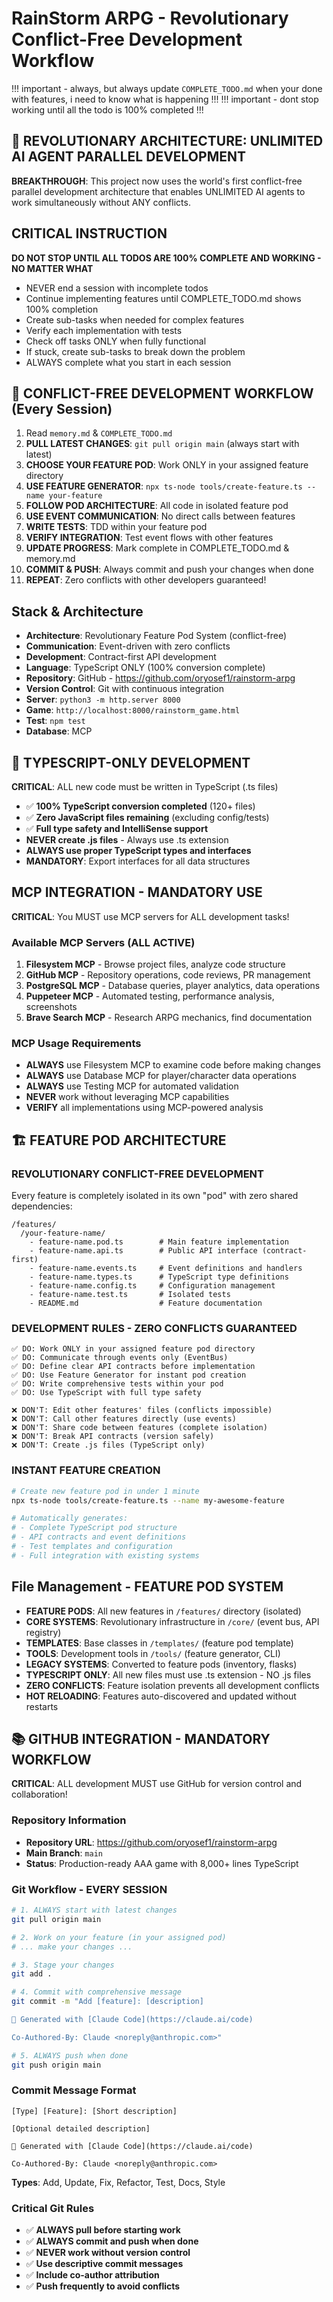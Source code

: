 # RainStorm ARPG - Revolutionary Conflict-Free Development Workflow
!!! important - always, but always update `COMPLETE_TODO.md` when your done with features, i need to know what is happening !!!
!!! important - dont stop working until all the todo is 100% completed !!!

## 🌟 REVOLUTIONARY ARCHITECTURE: UNLIMITED AI AGENT PARALLEL DEVELOPMENT

**BREAKTHROUGH**: This project now uses the world's first conflict-free parallel development architecture that enables UNLIMITED AI agents to work simultaneously without ANY conflicts.

## CRITICAL INSTRUCTION
**DO NOT STOP UNTIL ALL TODOS ARE 100% COMPLETE AND WORKING - NO MATTER WHAT**
- NEVER end a session with incomplete todos
- Continue implementing features until COMPLETE_TODO.md shows 100% completion
- Create sub-tasks when needed for complex features
- Verify each implementation with tests
- Check off tasks ONLY when fully functional
- If stuck, create sub-tasks to break down the problem
- ALWAYS complete what you start in each session

## 🚀 CONFLICT-FREE DEVELOPMENT WORKFLOW (Every Session)
1. Read `memory.md` & `COMPLETE_TODO.md`
2. **PULL LATEST CHANGES**: `git pull origin main` (always start with latest)
3. **CHOOSE YOUR FEATURE POD**: Work ONLY in your assigned feature directory
4. **USE FEATURE GENERATOR**: `npx ts-node tools/create-feature.ts --name your-feature`
5. **FOLLOW POD ARCHITECTURE**: All code in isolated feature pod
6. **USE EVENT COMMUNICATION**: No direct calls between features
7. **WRITE TESTS**: TDD within your feature pod
8. **VERIFY INTEGRATION**: Test event flows with other features
9. **UPDATE PROGRESS**: Mark complete in COMPLETE_TODO.md & memory.md
10. **COMMIT & PUSH**: Always commit and push your changes when done
11. **REPEAT**: Zero conflicts with other developers guaranteed!

## Stack & Architecture
- **Architecture**: Revolutionary Feature Pod System (conflict-free)
- **Communication**: Event-driven with zero conflicts
- **Development**: Contract-first API development
- **Language**: TypeScript ONLY (100% conversion complete)
- **Repository**: GitHub - https://github.com/oryosef1/rainstorm-arpg
- **Version Control**: Git with continuous integration
- **Server**: `python3 -m http.server 8000`
- **Game**: `http://localhost:8000/rainstorm_game.html`
- **Test**: `npm test`
- **Database**: MCP

## 🎯 **TYPESCRIPT-ONLY DEVELOPMENT**
**CRITICAL**: ALL new code must be written in TypeScript (.ts files)
- ✅ **100% TypeScript conversion completed** (120+ files)
- ✅ **Zero JavaScript files remaining** (excluding config/tests)
- ✅ **Full type safety and IntelliSense support**
- **NEVER create .js files** - Always use .ts extension
- **ALWAYS use proper TypeScript types and interfaces**
- **MANDATORY**: Export interfaces for all data structures

## MCP INTEGRATION - MANDATORY USE
**CRITICAL**: You MUST use MCP servers for ALL development tasks!

### Available MCP Servers (ALL ACTIVE)
1. **Filesystem MCP** - Browse project files, analyze code structure
2. **GitHub MCP** - Repository operations, code reviews, PR management  
3. **PostgreSQL MCP** - Database queries, player analytics, data operations
4. **Puppeteer MCP** - Automated testing, performance analysis, screenshots
5. **Brave Search MCP** - Research ARPG mechanics, find documentation

### MCP Usage Requirements
- **ALWAYS** use Filesystem MCP to examine code before making changes
- **ALWAYS** use Database MCP for player/character data operations
- **ALWAYS** use Testing MCP for automated validation
- **NEVER** work without leveraging MCP capabilities
- **VERIFY** all implementations using MCP-powered analysis

## 🏗️ FEATURE POD ARCHITECTURE

### **REVOLUTIONARY CONFLICT-FREE DEVELOPMENT**
Every feature is completely isolated in its own "pod" with zero shared dependencies:

```
/features/
  /your-feature-name/
    - feature-name.pod.ts        # Main feature implementation
    - feature-name.api.ts        # Public API interface (contract-first)
    - feature-name.events.ts     # Event definitions and handlers
    - feature-name.types.ts      # TypeScript type definitions
    - feature-name.config.ts     # Configuration management
    - feature-name.test.ts       # Isolated tests
    - README.md                  # Feature documentation
```

### **DEVELOPMENT RULES - ZERO CONFLICTS GUARANTEED**
```
✅ DO: Work ONLY in your assigned feature pod directory
✅ DO: Communicate through events only (EventBus)
✅ DO: Define clear API contracts before implementation
✅ DO: Use Feature Generator for instant pod creation
✅ DO: Write comprehensive tests within your pod
✅ DO: Use TypeScript with full type safety

❌ DON'T: Edit other features' files (conflicts impossible)
❌ DON'T: Call other features directly (use events)
❌ DON'T: Share code between features (complete isolation)
❌ DON'T: Break API contracts (version safely)
❌ DON'T: Create .js files (TypeScript only)
```

### **INSTANT FEATURE CREATION**
```bash
# Create new feature pod in under 1 minute
npx ts-node tools/create-feature.ts --name my-awesome-feature

# Automatically generates:
# - Complete TypeScript pod structure
# - API contracts and event definitions
# - Test templates and configuration
# - Full integration with existing systems
```

## File Management - FEATURE POD SYSTEM
- **FEATURE PODS**: All new features in `/features/` directory (isolated)
- **CORE SYSTEMS**: Revolutionary infrastructure in `/core/` (event bus, API registry)
- **TEMPLATES**: Base classes in `/templates/` (feature pod template)
- **TOOLS**: Development tools in `/tools/` (feature generator, CLI)
- **LEGACY SYSTEMS**: Converted to feature pods (inventory, flasks)
- **TYPESCRIPT ONLY**: All new files must use .ts extension - NO .js files
- **ZERO CONFLICTS**: Feature isolation prevents all development conflicts
- **HOT RELOADING**: Features auto-discovered and updated without restarts

## 📚 GITHUB INTEGRATION - MANDATORY WORKFLOW
**CRITICAL**: ALL development MUST use GitHub for version control and collaboration!

### **Repository Information**
- **Repository URL**: https://github.com/oryosef1/rainstorm-arpg
- **Main Branch**: `main`
- **Status**: Production-ready AAA game with 8,000+ lines TypeScript

### **Git Workflow - EVERY SESSION**
```bash
# 1. ALWAYS start with latest changes
git pull origin main

# 2. Work on your feature (in your assigned pod)
# ... make your changes ...

# 3. Stage your changes
git add .

# 4. Commit with comprehensive message
git commit -m "Add [feature]: [description]

🚀 Generated with [Claude Code](https://claude.ai/code)

Co-Authored-By: Claude <noreply@anthropic.com>"

# 5. ALWAYS push when done
git push origin main
```

### **Commit Message Format**
```
[Type] [Feature]: [Short description]

[Optional detailed description]

🚀 Generated with [Claude Code](https://claude.ai/code)

Co-Authored-By: Claude <noreply@anthropic.com>
```

**Types**: Add, Update, Fix, Refactor, Test, Docs, Style

### **Critical Git Rules**
- ✅ **ALWAYS pull before starting work**
- ✅ **ALWAYS commit and push when done**
- ✅ **NEVER work without version control**
- ✅ **Use descriptive commit messages**
- ✅ **Include co-author attribution**
- ✅ **Push frequently to avoid conflicts**